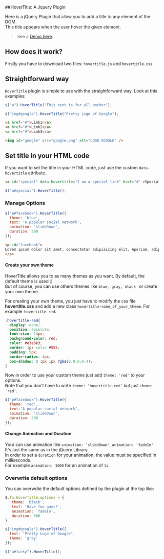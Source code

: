 ##HoverTitle:  A Jquery Plugin


Here is a jQuery Plugin that allow you to add a title to any element of the DOM.  
This title appears when the user hover the given element.

> See a [Demo here](http://teachersdunet.hostei.com/hovertitle/).


## How does it work?

Firstly you have to download two files: `hovertitle.js` and `hovertitle.css`

## Straightforward way
`HoverTitle` plugin is simple to use with the  straightforward way. Look at this examples:

``` js
$("a").HoverTitle("This text is for all anchor");

$("img#google").HoverTitle("Pretty Logo of Google");
```

```html
<a href="#">Link1</a>
<a href="#">Link2</a>
<a href="#">Link3</a>

<img id="google" src="google.png" alt="LOGO GOOGLE" />
```

## Set title in your HTML code
If you want to set the title in your HTML code, just use the custom `data-hovertitle` attribute.

```html
<a id="special" data-hovertitle="I am a special link" href="#" >Special Link</a>
```

``` js
$("a#special").HoverTitle();
```

### Manage Options

``` js
$("p#facebook").HoverTitle({
  theme: 'blue',
  text: 'A popular social network',
  animation: 'slideDown',
  duration: 500
});
```

``` html
<p id="facebook">
Lorem ipsum dolor sit amet, consectetur adipisicing elit. Aperiam, adipisci, saepe, ea porro ad eveniet nihil ipsum reiciendis labore magni fugiat nesciunt voluptatibus sint voluptatum aspernatur aliquid magnam provident veritatis!
</p>
```

#### Create your own theme

HoverTitle allows you to as many themes as you want. By default, the default theme is used :)  
But of course, you can use others themes like `blue, gray, black ` or create your own theme.

For creating your own theme, you just have to modify the css file **hovertitle.css** and add a new class `hovertitle-name_of_your_theme`. For example` hovertitle-red`.

``` css
.hovertitle-red{
  display: none;
  position: absolute;
  font-size: 14px;
  background-color: red;
  color: #e3e3e3;
  border: 1px solid #555;
  padding: 5px;
  border-radius: 4px;
  box-shadow: 0 1px 1px rgba(0,0,0,0.4);
}
```

Now in order to use your custom theme just add `theme: 'red'` to your options.  
Note that you don't have to write `theme: 'hovertitle-red'` but just `theme: 'red'`.
``` js
$("p#facebook").HoverTitle({
  theme: 'red',
  text:"A popular social network",
  animation: 'slideDown',
  duration: 500
});
```
#### Change Animation and Duration

Your can use animation like `animation: 'slideDown'`, `animation: 'fadeIn'`. It's just the same as in the jQuery Library.  
In order to set a `duration` for your animation, the value must be specified in milliseconds.  
For example `animation: 1000` for an animation of `1s`.

### Overwrite default options

You can overwrite the default options defined by the plugin at the top like:
``` js
$.fn.HoverTitle.options = {
   theme: 'black',
   text: 'Have fun guys!',
   animation: 'fadeIn',
   duration: 500
}

$("img#google").HoverTitle({
  text: "Pretty Logo of Google",
  theme: 'gray'
});

$("a#funky").HoverTitle();
```
